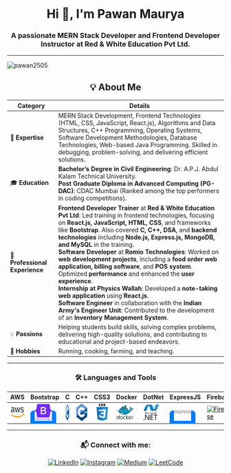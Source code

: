 <h1 align="center">Hi 👋, I'm Pawan Maurya</h1>
<h3 align="center">
  A passionate MERN Stack Developer and Frontend Developer Instructor at Red & White Education Pvt Ltd. 
</h3>

---

<p align="left">
  <img src="https://komarev.com/ghpvc/?username=pawan2505&label=Profile%20views&color=0e75b6&style=flat" alt="pawan2505" />
</p>

<h2 align="center">💡 About Me</h2>

| **Category**           | **Details** |
|------------------------|-------------|
| 🌟 **Expertise**        | MERN Stack Development, Frontend Technologies (HTML, CSS, JavaScript, React.js), Algorithms and Data Structures, C++ Programming, Operating Systems, Software Development Methodologies, Database Technologies, Web-based Java Programming. Skilled in debugging, problem-solving, and delivering efficient solutions. |
| 🎓 **Education**        | **Bachelor’s Degree in Civil Engineering**: Dr. A.P.J. Abdul Kalam Technical University.<br>**Post Graduate Diploma in Advanced Computing (PG-DAC)**: CDAC Mumbai (Ranked among the top performers in coding competitions). |
| 💼 **Professional Experience** | **Frontend Developer Trainer** at **Red & White Education Pvt Ltd**: Led training in frontend technologies, focusing on **React.js, JavaScript, HTML, CSS**, and frameworks like **Bootstrap**. Also covered **C, C++, DSA**, and **backend technologies** including **Node.js, Express.js, MongoDB, and MySQL** in the training.<br>**Software Developer** at **Romio Technologies**: Worked on **web development projects**, including a **food order web application, billing software**, and **POS system**. Optimized **performance** and enhanced the **user experience**.<br>**Internship at Physics Wallah**: Developed a **note-taking web application** using **React.js**.<br>**Software Engineer** in collaboration with the **Indian Army's Engineer Unit**: Contributed to the development of an **Inventory Management System**. |
| 💡 **Passions**          | Helping students build skills, solving complex problems, delivering high-quality solutions, and contributing to educational and project-based endeavors. |
| 🌱 **Hobbies**          | Running, cooking, farming, and teaching. |

---

<h3 align="center">🛠️ Languages and Tools</h3>

| **AWS** | **Bootstrap** | **C** | **C++** | **CSS3** | **Docker** | **DotNet** | **ExpressJS** | **Firebase** | **HTML5** | **JavaScript** | **MongoDB** | **Node.js** | **React** | **Python** |
|---------|---------------|-------|---------|----------|------------|------------|---------------|--------------|-----------|----------------|-------------|-------------|-----------|-----------|
| <a href="https://aws.amazon.com" target="_blank"><img src="https://raw.githubusercontent.com/devicons/devicon/master/icons/amazonwebservices/amazonwebservices-original-wordmark.svg" alt="AWS" width="40" height="40" style="color: #000000;"/></a> | <a href="https://getbootstrap.com" target="_blank" style="background-color: #007bff; padding: 10px; border-radius: 8px; color: #fff;"><img src="https://raw.githubusercontent.com/devicons/devicon/master/icons/bootstrap/bootstrap-plain-wordmark.svg" alt="Bootstrap" width="40" height="40"/></a> | <a href="https://www.cprogramming.com/" target="_blank"><img src="https://raw.githubusercontent.com/devicons/devicon/master/icons/c/c-original.svg" alt="C" width="40" height="40" style="color: #000000;"/></a> | <a href="https://www.w3schools.com/cpp/" target="_blank"><img src="https://raw.githubusercontent.com/devicons/devicon/master/icons/cplusplus/cplusplus-original.svg" alt="C++" width="40" height="40" style="color: #000000;"/></a> | <a href="https://www.w3schools.com/css/" target="_blank"><img src="https://raw.githubusercontent.com/devicons/devicon/master/icons/css3/css3-original-wordmark.svg" alt="CSS3" width="40" height="40" style="color: #000000;"/></a> | <a href="https://docker.com" target="_blank"><img src="https://raw.githubusercontent.com/devicons/devicon/master/icons/docker/docker-original-wordmark.svg" alt="Docker" width="40" height="40" style="color: #000000;"/></a> | <a href="https://dotnet.microsoft.com/" target="_blank"><img src="https://raw.githubusercontent.com/devicons/devicon/master/icons/dot-net/dot-net-original-wordmark.svg" alt="DotNet" width="40" height="40" style="color: #000000;"/></a> | <a href="https://expressjs.com" target="_blank" style="background-color: #007bff; padding: 10px; border-radius: 8px; color: #fff;"><img src="https://raw.githubusercontent.com/devicons/devicon/master/icons/express/express-original-wordmark.svg" alt="ExpressJS" width="40" height="40"/></a> | <a href="https://firebase.google.com/" target="_blank"><img src="https://www.vectorlogo.zone/logos/firebase/firebase-icon.svg" alt="Firebase" width="40" height="40" style="color: #000000;"/></a> | <a href="https://www.w3.org/html/" target="_blank"><img src="https://raw.githubusercontent.com/devicons/devicon/master/icons/html5/html5-original-wordmark.svg" alt="HTML5" width="40" height="40" style="color: #000000;"/></a> | <a href="https://developer.mozilla.org/en-US/docs/Web/JavaScript" target="_blank"><img src="https://raw.githubusercontent.com/devicons/devicon/master/icons/javascript/javascript-original.svg" alt="JavaScript" width="40" height="40" style="color: #000000;"/></a> | <a href="https://www.mongodb.com/" target="_blank"><img src="https://raw.githubusercontent.com/devicons/devicon/master/icons/mongodb/mongodb-original-wordmark.svg" alt="MongoDB" width="40" height="40" style="color: #000000;"/></a> | <a href="https://nodejs.org/" target="_blank"><img src="https://raw.githubusercontent.com/devicons/devicon/master/icons/nodejs/nodejs-original-wordmark.svg" alt="Node.js" width="40" height="40" style="color: #000000;"/></a> | <a href="https://reactjs.org/" target="_blank"><img src="https://raw.githubusercontent.com/devicons/devicon/master/icons/react/react-original-wordmark.svg" alt="React" width="40" height="40" style="color: #000000;"/></a> | <a href="https://www.python.org" target="_blank"><img src="https://raw.githubusercontent.com/devicons/devicon/master/icons/python/python-original.svg" alt="Python" width="40" height="40" style="color: #000000;"/></a> |


---

<h3 align="center">📬 Connect with me:</h3>
<p align="center">
  <a href="https://www.linkedin.com/in/pawan2505/" target="_blank"><img src="https://raw.githubusercontent.com/rahuldkjain/github-profile-readme-generator/master/src/images/icons/Social/linked-in-alt.svg" alt="LinkedIn" height="30" width="40"/></a>
  <a href="https://www.instagram.com/pawan_akgec/" target="_blank"><img src="https://raw.githubusercontent.com/rahuldkjain/github-profile-readme-generator/master/src/images/icons/Social/instagram.svg" alt="Instagram" height="30" width="40"/></a>
  <a href="https://medium.com/@pawan2505" target="_blank"><img src="https://raw.githubusercontent.com/rahuldkjain/github-profile-readme-generator/master/src/images/icons/Social/medium.svg" alt="Medium" height="30" width="40"/></a>
  <a href="https://leetcode.com/pawan2505" target="_blank"><img src="https://raw.githubusercontent.com/rahuldkjain/github-profile-readme-generator/master/src/images/icons/Social/leet-code.svg" alt="LeetCode" height="30" width="40"/></a>
</p>
